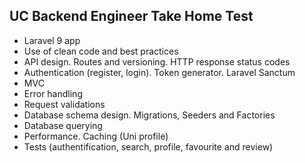 ## UC Backend Engineer Take Home Test

- Laravel 9 app
- Use of clean code and best practices
- API design. Routes and versioning. HTTP response status codes
- Authentication (register, login). Token generator. Laravel Sanctum
- MVC
- Error handling
- Request validations
- Database schema design. Migrations, Seeders and Factories
- Database querying
- Performance. Caching (Uni profile)
- Tests (authentification, search, profile, favourite and review)